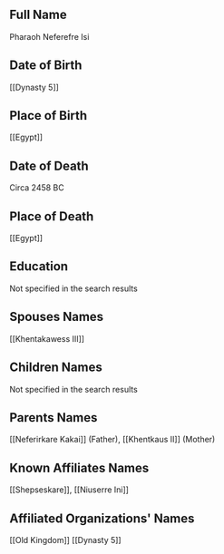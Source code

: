 ## Full Name
Pharaoh Neferefre Isi

## Date of Birth
[[Dynasty 5]]

## Place of Birth
[[Egypt]]

## Date of Death
Circa 2458 BC

## Place of Death
[[Egypt]]

## Education
Not specified in the search results

## Spouses Names
[[Khentakawess III]]

## Children Names
Not specified in the search results

## Parents Names
[[Neferirkare Kakai]] (Father), [[Khentkaus II]] (Mother)

## Known Affiliates Names
[[Shepseskare]], [[Niuserre Ini]]

## Affiliated Organizations' Names
[[Old Kingdom]]
[[Dynasty 5]]